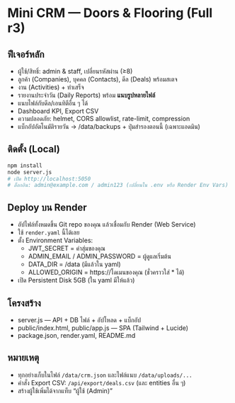 # Mini CRM — Doors & Flooring (Full r3)

## ฟีเจอร์หลัก
- ผู้ใช้/สิทธิ์: admin & staff, เปลี่ยนรหัสผ่าน (≥8)
- ลูกค้า (Companies), บุคคล (Contacts), ดีล (Deals) พร้อมสเตจ
- งาน (Activities) + ทำเสร็จ
- รายงานประจำวัน (Daily Reports) พร้อม **แนบรูปหลายไฟล์**
- แนบไฟล์กับดีล/เอนทิตีอื่น ๆ ได้
- Dashboard KPI, Export CSV
- ความปลอดภัย: helmet, CORS allowlist, rate-limit, compression
- แบ็กอัปอัตโนมัติรายวัน → /data/backups + ปุ่มสำรองตอนนี้ (เฉพาะแอดมิน)

## ติดตั้ง (Local)
```bash
npm install
node server.js
# เปิด http://localhost:5050
# ล็อกอิน: admin@example.com / admin123 (เปลี่ยนใน .env หรือ Render Env Vars)
```

## Deploy บน Render
- อัปไฟล์ทั้งหมดขึ้น Git repo ของคุณ แล้วเชื่อมกับ Render (Web Service)
- ใช้ `render.yaml` นี้ได้เลย
- ตั้ง Environment Variables:
  - JWT_SECRET = ค่าสุ่มของคุณ
  - ADMIN_EMAIL / ADMIN_PASSWORD = ผู้ดูแลเริ่มต้น
  - DATA_DIR = /data (มีแล้วใน yaml)
  - ALLOWED_ORIGIN = https://โดเมนของคุณ (ชั่วคราวใส่ * ได้)
- เปิด Persistent Disk 5GB (ใน yaml มีให้แล้ว)

## โครงสร้าง
- server.js — API + DB ไฟล์ + อัปโหลด + แบ็กอัป
- public/index.html, public/app.js — SPA (Tailwind + Lucide)
- package.json, render.yaml, README.md

## หมายเหตุ
- ทุกอย่างเก็บในไฟล์ `/data/crm.json` และไฟล์แนบ `/data/uploads/...`
- คำสั่ง Export CSV: `/api/export/deals.csv` (และ entities อื่น ๆ)
- สร้างผู้ใช้เพิ่มได้จากแท็บ “ผู้ใช้ (Admin)”
